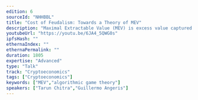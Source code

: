 ```yaml
---
edition: 6
sourceId: "NHHBBL"
title: "Cost of Feudalism: Towards a Theory of MEV"
description: "Maximal Extractable Value (MEV) is excess value captured by miners/validator. This excess value often comes from reordering, censoring, or inserting new transactions that allow a miner to front-run users' transactions. Is MEV *always* bad? Can it sometimes lead to good equilibria for users? We modify tools from algorithmic game theory and probability to prove some surprising paradoxes — *some* MEV improves trading efficiency in networks of automated market makers."
youtubeUrl: "https://youtu.be/6JA4_5QWG0s"
ipfsHash: ""
ethernaIndex: ""
ethernaPermalink: ""
duration: 1805
expertise: "Advanced"
type: "Talk"
track: "Cryptoeconomics"
tags: ["Cryptoeconomics"]
keywords: ["MEV","algorithmic game theory"]
speakers: ["Tarun Chitra","Guillermo Angeris"]
---
```

